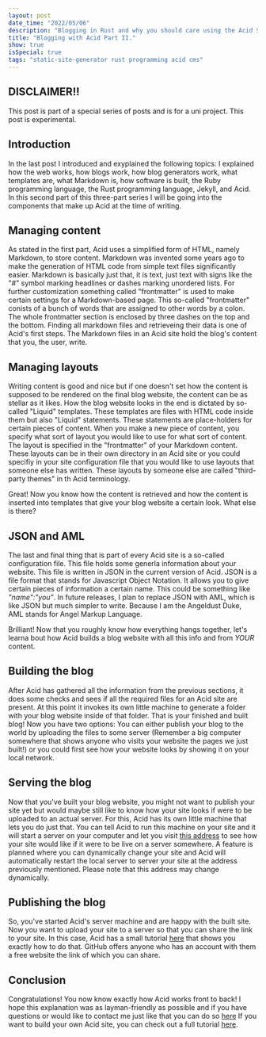 ```yaml
---
layout: post
date_time: "2022/05/06"
description: "Blogging in Rust and why you should care using the Acid SSG. (Part II)"
title: "Blogging with Acid Part II."
show: true
isSpecial: true
tags: "static-site-generator rust programming acid cms"
---
```


## DISCLAIMER!!

This post is part of a special series of posts and is for a uni project. This post is experimental.

## Introduction

In the last post I introduced and exyplained the following topics: I explained how the web works, how blogs work, how blog generators work, what templates are, what Markdown is, how software is built, the Ruby programming language, the Rust programming language, Jekyll, and Acid. In this second part of this three-part series I will be going into the components that make up Acid at the time of writing.

## Managing content

As stated in the first part, Acid uses a simplified form of HTML, namely Markdown, to store content. Markdown was invented some years ago to make the generation of HTML code from simple text files significantly easier. Markdown is basically just that, it is text, just text with signs like the "#" symbol marking headlines or dashes marking unordered lists. For further customization something called "frontmatter" is used to make certain settings for a Markdown-based page. This so-called "frontmatter" conists of a bunch of words that are assigned to other words by a colon. The whole frontmatter section is enclosed by three dashes on the top and the bottom. Finding all markdown files and retrieveing their data is one of Acid's first steps. The Markdown files in an Acid site hold the blog's content that you, the user, write.

## Managing layouts

Writing content is good and nice but if one doesn't set how the content is supposed to be rendered on the final blog website, the content can be as stellar as it likes. How the blog website looks in the end is dictated by so-called "Liquid" templates. These templates are files with HTML code inside them but also "Liquid" statements. These statements are place-holders for certain pieces of content. When you make a new piece of content, you specify what sort of layout you would like to use for what sort of content. The layout is specified in the "frontmatter" of your Markdown content. These layouts can be in their own directory in an Acid site or you could specifiy in your site configuration file that you would like to use layouts that someone else has written. These layouts by someone else are called "third-party themes" in th Acid terminology.

Great! Now you know how the content is retrieved and how the content is inserted into templates that give your blog website a certain look. What else is there?

## JSON and AML

The last and final thing that is part of every Acid site is a so-called configuration file. This file holds some generla information about your website. This file is written in JSON in the current version of Acid. JSON is a file format that stands for Javascript Object Notation. It allows you to give certain pieces of information a certain name. This could be something like *"name":"you"*. In future releases, I plan to replace JSON with AML, which is like JSON but much simpler to write. Because I am the Angeldust Duke, AML stands for Angel Markup Language.

Brilliant! Now that you roughly know how everything hangs together, let's learna bout how Acid builds a blog website with all this info and from *YOUR* content.

## Building the blog

After Acid has gathered all the information from the previous sections, it does some checks and sees if all the required files for an Acid site are present. At this point it invokes its own little machine to generate a folder with your blog website inside of that folder. That is your finished and built blog! Now you have two options: You can either publish your blog to the world by uploading the files to some server (Remember a big computer somewhere that shows anyone who visits your website the pages we just built!) or you could first see how your website looks by showing it on your local network.

## Serving the blog

Now that you've built your blog website, you might not want to publish your site yet but would maybe still like to know how your site looks if were to be uploaded to an actual server. For this, Acid has its own little machine that lets you do just that. You can tell Acid to run this machine on your site and it will start a server on your computer and let you visit [this address](https://localhost:1024) to see how your site would like if it were to be live on a server somewhere. A feature is planned where you can dynamically change your site and Acid will automatically restart the local server to server your site at the address previously mentioned. Please note that this address may change dynamically.

## Publishing the blog

So, you've started Acid's server machine and are happy with the built site. Now you want to upload your site to a server so that you can share the link to your site. In this case, Acid has a small tutorial [here]() that shows you exactly how to do that. GitHub offers anyone who has an account with them a free website the link of which you can share.

## Conclusion

Congratulations! You now know exactly how Acid works front to back! I hope this explanation was as layman-friendly as possible and if you have questions or would like to contact me just like that you can do so [here](https://github.com/iamtheblackunicorn/acid/blob/main/docs/TUTORIAL.markdown) If you want to build your own Acid site, you can check out a full tutorial [here](https://twitter.com/angeldustduke).

